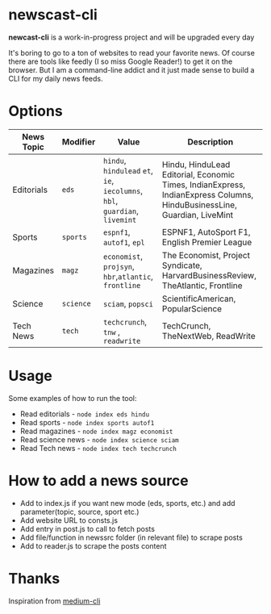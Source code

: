 # newscast-cli

**newcast-cli** is a work-in-progress project and will be upgraded every day

It's boring to go to a ton of websites to read your favorite news. Of course there are tools like feedly (I so miss Google Reader!) to get it on the browser.
But I am a command-line addict and it just made sense to build a CLI for my daily news feeds.

# Options

| News Topic | Modifier  | Value                                                                       | Description                                                                                                             |
| ---------- | --------- | --------------------------------------------------------------------------- | ----------------------------------------------------------------------------------------------------------------------- |
| Editorials | `eds`     | `hindu`, `hindulead` `et`, `ie`, `iecolumns`, `hbl`, `guardian`, `livemint` | Hindu, HinduLead Editorial, Economic Times, IndianExpress, IndianExpress Columns, HinduBusinessLine, Guardian, LiveMint |
| Sports     | `sports`  | `espnf1`, `autof1`, `epl`                                                   | ESPNF1, AutoSport F1, English Premier League                                                                            |
| Magazines  | `magz`    | `economist`, `projsyn`, `hbr`,`atlantic`, `frontline`                       | The Economist, Project Syndicate, HarvardBusinessReview, TheAtlantic, Frontline                                         |
| Science    | `science` | `sciam`, `popsci`                                                           | ScientificAmerican, PopularScience                                                                                      |
| Tech News  | `tech`    | `techcrunch`, `tnw` , `readwrite`                                           | TechCrunch, TheNextWeb, ReadWrite                                                                                       |

# Usage

Some examples of how to run the tool:

- Read editorials - `node index eds hindu`
- Read sports - `node index sports autof1`
- Read magazines - `node index magz economist`
- Read science news - `node index science sciam`
- Read Tech news - `node index tech techcrunch`

# How to add a news source

- Add to index.js if you want new mode (eds, sports, etc.) and add parameter(topic, source, sport etc.)
- Add website URL to consts.js
- Add entry in post.js to call to fetch posts
- Add file/function in newssrc folder (in relevant file) to scrape posts
- Add to reader.js to scrape the posts content

# Thanks

Inspiration from [medium-cli](https://github.com/djadmin/medium-cli)
